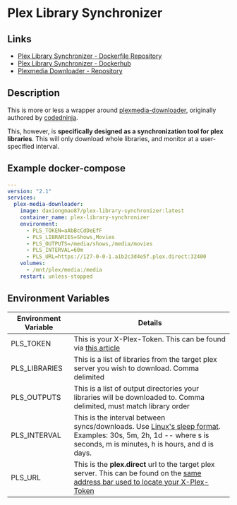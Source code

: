 # Plex Library Synchronizer
## Links
- [Plex Library Synchronizer - Dockerfile Repository](https://github.com/Daxiongmao87/plex-library-synchronizer)
- [Plex Library Synchronizer - Dockerhub](https://hub.docker.com/repository/docker/daxiongmao87/plex-library-synchronizer)
- [Plexmedia Downloader - Repository](https://github.com/Daxiongmao87/plexmedia-downloader)
## Description
This is more or less a wrapper around [plexmedia-downloader](https://github.com/Daxiongmao87/plexmedia-downloader), originally authored by [codedninja](https://github.com/codedninja/plexmedia-downloader).

This, however, is __specifically designed as a synchronization tool for plex libraries__.  This will only download whole libraries, and monitor at a user-specified interval.

## Example docker-compose

```yaml
---
version: "2.1"
services:
  plex-media-downloader:
    image: daxiongmao87/plex-library-synchronizer:latest
    container_name: plex-library-synchronizer
    environment:
      - PLS_TOKEN=aAbBcCdDeEfF
      - PLS_LIBRARIES=Shows,Movies
      - PLS_OUTPUTS=/media/shows,/media/movies
      - PLS_INTERVAL=60m
      - PLS_URL=https://127-0-0-1.a1b2c3d4e5f.plex.direct:32400 
    volumes:
      - /mnt/plex/media:/media
    restart: unless-stopped
```

## Environment Variables
| Environment Variable | Details                                                                                                                                                                                                                            |
|----------------------|------------------------------------------------------------------------------------------------------------------------------------------------------------------------------------------------------------------------------------|
| PLS_TOKEN            | This is your X-Plex-Token.  This can be found via [this article](https://support.plex.tv/articles/204059436-finding-an-authentication-token-x-plex-token/)                                                                         |
| PLS_LIBRARIES        | This is a list of libraries from the target plex server you wish to download.  Comma delimited                                                                                                                                     |
| PLS_OUTPUTS          | This is a list of output directories your libraries will be downloaded to.  Comma delimited, must match library order                                                                                                              |
| PLS_INTERVAL         | This is the interval between syncs/downloads.  Use [Linux's sleep format](https://man7.org/linux/man-pages/man1/sleep.1.html).  Examples: 30s, 5m, 2h, 1d -- where s is seconds, m is minutes, h is hours, and d is days.                                                                                                                                                                                  |
| PLS_URL              | This is the **plex.direct** url to the target plex server.  This can be found on the [same address bar used to locate your X-Plex-Token](https://support.plex.tv/articles/204059436-finding-an-authentication-token-x-plex-token/) |
